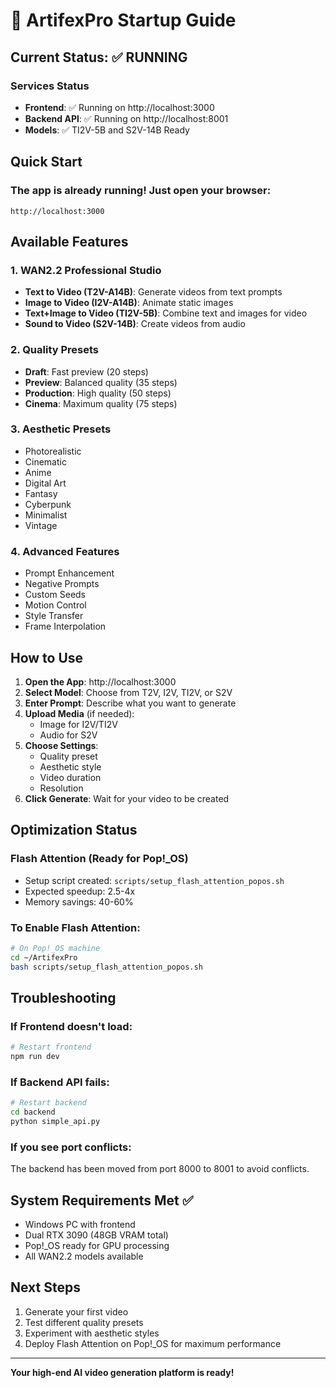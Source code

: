 # 🚀 ArtifexPro Startup Guide

## Current Status: ✅ RUNNING

### Services Status
- **Frontend**: ✅ Running on http://localhost:3000
- **Backend API**: ✅ Running on http://localhost:8001
- **Models**: ✅ TI2V-5B and S2V-14B Ready

## Quick Start

### The app is already running! Just open your browser:
```
http://localhost:3000
```

## Available Features

### 1. WAN2.2 Professional Studio
- **Text to Video (T2V-A14B)**: Generate videos from text prompts
- **Image to Video (I2V-A14B)**: Animate static images
- **Text+Image to Video (TI2V-5B)**: Combine text and images for video
- **Sound to Video (S2V-14B)**: Create videos from audio

### 2. Quality Presets
- **Draft**: Fast preview (20 steps)
- **Preview**: Balanced quality (35 steps)
- **Production**: High quality (50 steps)
- **Cinema**: Maximum quality (75 steps)

### 3. Aesthetic Presets
- Photorealistic
- Cinematic
- Anime
- Digital Art
- Fantasy
- Cyberpunk
- Minimalist
- Vintage

### 4. Advanced Features
- Prompt Enhancement
- Negative Prompts
- Custom Seeds
- Motion Control
- Style Transfer
- Frame Interpolation

## How to Use

1. **Open the App**: http://localhost:3000
2. **Select Model**: Choose from T2V, I2V, TI2V, or S2V
3. **Enter Prompt**: Describe what you want to generate
4. **Upload Media** (if needed):
   - Image for I2V/TI2V
   - Audio for S2V
5. **Choose Settings**:
   - Quality preset
   - Aesthetic style
   - Video duration
   - Resolution
6. **Click Generate**: Wait for your video to be created

## Optimization Status

### Flash Attention (Ready for Pop!_OS)
- Setup script created: `scripts/setup_flash_attention_popos.sh`
- Expected speedup: 2.5-4x
- Memory savings: 40-60%

### To Enable Flash Attention:
```bash
# On Pop!_OS machine
cd ~/ArtifexPro
bash scripts/setup_flash_attention_popos.sh
```

## Troubleshooting

### If Frontend doesn't load:
```bash
# Restart frontend
npm run dev
```

### If Backend API fails:
```bash
# Restart backend
cd backend
python simple_api.py
```

### If you see port conflicts:
The backend has been moved from port 8000 to 8001 to avoid conflicts.

## System Requirements Met ✅
- Windows PC with frontend
- Dual RTX 3090 (48GB VRAM total)
- Pop!_OS ready for GPU processing
- All WAN2.2 models available

## Next Steps
1. Generate your first video
2. Test different quality presets
3. Experiment with aesthetic styles
4. Deploy Flash Attention on Pop!_OS for maximum performance

---

**Your high-end AI video generation platform is ready!**